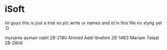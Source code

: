 # iSoft
hii guys this is just a trial
so plz write ur names and id in this file no stylig yet :D 

myriame ayman nabil 28-2180
Ahmed Adel Ibrahim  28-1463
Mariam Talaat 28-2806
